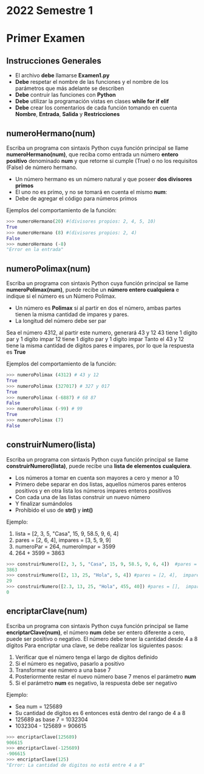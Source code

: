 # 2022 Semestre 1
# Primer Examen

## Instrucciones Generales
- El archivo **debe** llamarse **Examen1.py**
- **Debe** respetar el nombre de las funciones y el nombre de los parámetros que más adelante se describen
- **Debe** contruir las funciones con **Python**
- **Debe** utilizar la programación vistas en clases **while for if elif**
- **Debe** crear los comentarios de cada función tomando en cuenta **Nombre**, **Entrada**, **Salida** y **Restricciones**

## numeroHermano(num)
Escriba un programa con sintaxis Python cuya función principal se llame **numeroHermano(num)**, que reciba como entrada un número **entero positivo** denominado **num** y que retorne si cumple (True) o no los requisitos (False) de número hermano. 
- Un número hermano es un número natural y que poseer **dos divisores primos** 
- El uno no es primo, y no se tomará en cuenta el mismo **num**:
- Debe de agregar el código para números primos

Ejemplos del comportamiento de la función:
```python
>>> numeroHermano(20) #(divisores propios: 2, 4, 5, 10)
True
>>> numeroHermano (8) #(divisores propios: 2, 4)
False
>>> numeroHermano (-8)
"Error en la entrada"
```

## numeroPolimax(num)
Escriba un programa con sintaxis Python cuya función principal se llame **numeroPolimax(num)**, puede recibe un **número entero cualquiera** e indique si el número es un Número Polimax. 
- Un número es **Polimax** si al partir en dos el número, ambas partes tienen la misma cantidad de impares y pares. 
- La longitud del número debe ser par

Sea el número 4312, al partir este numero, generará 43 y 12
43 tiene 1 dígito par y 1 digito impar
12 tiene 1 dígito par y 1 digito impar
Tanto el 43 y 12 tiene la misma cantidad de dígitos pares e impares, por lo que la respuesta es **True**

Ejemplos del comportamiento de la función:
```python
>>> numeroPolimax (4312) # 43 y 12
True 
>>> numeroPolimax (327017) # 327 y 017
True
>>> numeroPolimax (-6887) # 68 87
False
>>> numeroPolimax (-99) # 99
True
>>> numeroPolimax (7) 
False
```

## construirNumero(lista)
Escriba un programa con sintaxis Python cuya función principal se llame **construirNumero(lista)**, puede recibe una **lista de elementos cualquiera**.
- Los números a tomar en cuenta son mayores a cero y menor a 10
- Primero debe separar en dos listas, aquellos números pares enteros positivos y en otra lista los números impares enteros positivos
- Con cada una de las listas construir un nuevo número
- Y finalizar sumándolos
- Prohibido el uso de **str()** y **int()**

Ejemplo:
1) lista = [2, 3, 5, "Casa", 15, 9, 58.5, 9, 6, 4]
2) pares = [2, 6, 4],  impares = [3, 5, 9, 9]
3) numeroPar = 264,  numeroImpar = 3599
4) 264 + 3599 = 3863

```python
>>> construirNumero([2, 3, 5, "Casa", 15, 9, 58.5, 9, 6, 4])  #pares = [2, 6, 4],  impares = [3, 5, 9, 9]
3863
>>> construirNumero([2, 13, 25, "Hola", 5, 4]) #pares = [2, 4],  impares = [5]
29
>>> construirNumero([2.3, 13, 25, "Hola", 455, 40]) #pares = [],  impares = []
0
```
## encriptarClave(num)
Escriba un programa con sintaxis Python cuya función principal se llame **encriptarClave(num)**, el número **num** debe ser entero diferente a cero, puede ser positivo o negativo. El número debe tener la cantidad desde 4 a 8 dígitos
Para encriptar una clave, se debe realizar los siguientes pasos:
1) Verificar que el número tenga el largo de digitos definido
2) Si el número es negativo, pasarlo a positivo
3) Transformar ese número a una base 7
4) Posteriormente restar el nuevo número base 7 menos el parámetro **num**
5) Si el parámetro **num** es negativo, la respuesta debe ser negativo

Ejemplo:
- Sea num = 125689
- Su cantidad de dígitos es 6 entonces está dentro del rango de 4 a 8
- 125689 as base 7 = 1032304
- 1032304 - 125689 = 906615

```python
>>> encriptarClave(125689)
906615
>>> encriptarClave(-125689)
-906615
>>> encriptarClave(125)
"Error: La cantidad de digitos no está entre 4 a 8"
```

